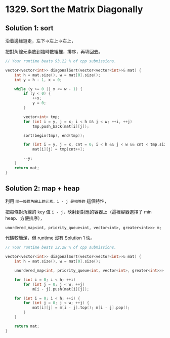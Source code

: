 # 1329. Sort the Matrix Diagonally

## Solution 1: sort

沿着邊緣遊走，左下->左上->右上，

把對角線元素放到臨時數組裡，排序，再填回去。

```cpp
// Your runtime beats 93.22 % of cpp submissions.

vector<vector<int>> diagonalSort(vector<vector<int>>& mat) {
    int h = mat.size(), w = mat[0].size();
    int y = h - 1, x = 0;

    while (y >= 0 || x <= w - 1) {
        if (y < 0) {
            ++x;
            y = 0;
        }

        vector<int> tmp;
        for (int i = y, j = x; i < h && j < w; ++i, ++j)
            tmp.push_back(mat[i][j]);

        sort(begin(tmp), end(tmp));

        for (int i = y, j = x, cnt = 0; i < h && j < w && cnt < tmp.size(); ++i, ++j)
            mat[i][j] = tmp[cnt++];

        --y;
    }
    return mat;
}
```

## Solution 2: map + heap

利用 ```同一條對角線上的元素，i - j 是相等的``` 這個特性，

把每條對角線的 key 值 ```i - j```，映射到對應的容器上（這裡容器選擇了 min heap、方便排序），

```unordered_map<int, priority_queue<int, vector<int>, greater<int>>> m;```

代碼較簡潔，但 runtime 沒有 Solution 1 快。

```cpp
// Your runtime beats 32.28 % of cpp submissions.

vector<vector<int>> diagonalSort(vector<vector<int>>& mat) {
    int h = mat.size(), w = mat[0].size();

    unordered_map<int, priority_queue<int, vector<int>, greater<int>>> m;

    for (int i = 0; i < h; ++i)
        for (int j = 0; j < w; ++j)
            m[i - j].push(mat[i][j]);

    for (int i = 0; i < h; ++i) {
        for (int j = 0; j < w; ++j) {
            mat[i][j] = m[i - j].top(); m[i - j].pop();
        }
    }

    return mat;
}
```
